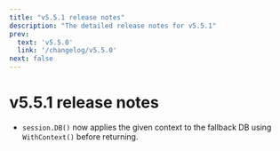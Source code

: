 ```yaml
---
title: "v5.5.1 release notes"
description: "The detailed release notes for v5.5.1"
prev:
  text: 'v5.5.0'
  link: '/changelog/v5.5.0'
next: false
---
```


# v5.5.1 release notes

- `session.DB()` now applies the given context to the fallback DB using `WithContext()` before returning.